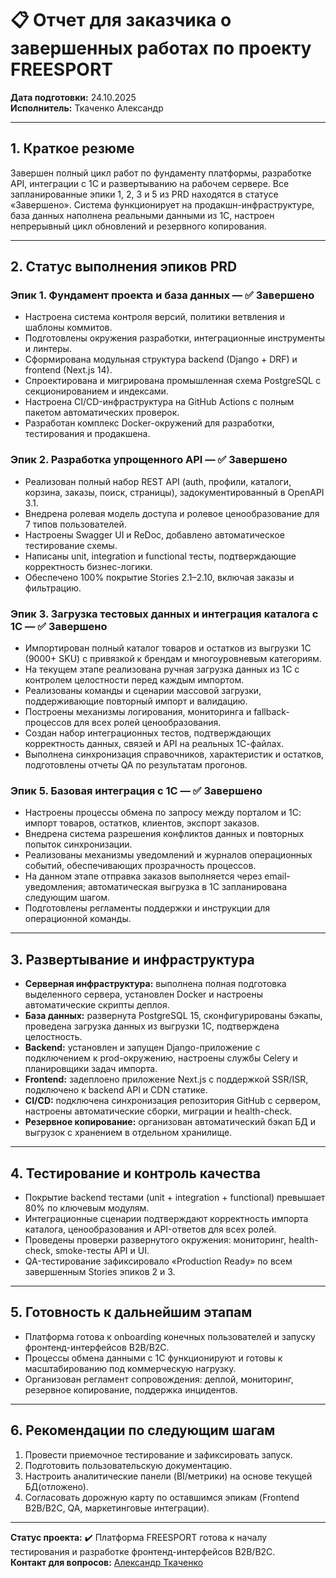 # 📋 Отчет для заказчика о завершенных работах по проекту FREESPORT

**Дата подготовки:** 24.10.2025  \
**Исполнитель:** Ткаченко Александр

---

## 1. Краткое резюме

Завершен полный цикл работ по фундаменту платформы, разработке API, интеграции с 1С и развертыванию на рабочем сервере. Все запланированные эпики 1, 2, 3 и 5 из PRD находятся в статусе «Завершено». Система функционирует на продакшн-инфраструктуре, база данных наполнена реальными данными из 1С, настроен непрерывный цикл обновлений и резервного копирования.

---

## 2. Статус выполнения эпиков PRD

### Эпик 1. Фундамент проекта и база данных — ✅ Завершено

- Настроена система контроля версий, политики ветвления и шаблоны коммитов.
- Подготовлены окружения разработки, интеграционные инструменты и линтеры.
- Сформирована модульная структура backend (Django + DRF) и frontend (Next.js 14).
- Спроектирована и мигрирована промышленная схема PostgreSQL с секционированием и индексами.
- Настроена CI/CD-инфраструктура на GitHub Actions с полным пакетом автоматических проверок.
- Разработан комплекс Docker-окружений для разработки, тестирования и продакшена.

### Эпик 2. Разработка упрощенного API — ✅ Завершено

- Реализован полный набор REST API (auth, профили, каталоги, корзина, заказы, поиск, страницы), задокументированный в OpenAPI 3.1.
- Внедрена ролевая модель доступа и ролевое ценообразование для 7 типов пользователей.
- Настроены Swagger UI и ReDoc, добавлено автоматическое тестирование схемы.
- Написаны unit, integration и functional тесты, подтверждающие корректность бизнес-логики.
- Обеспечено 100% покрытие Stories 2.1–2.10, включая заказы и фильтрацию.

### Эпик 3. Загрузка тестовых данных и интеграция каталога с 1С — ✅ Завершено

- Импортирован полный каталог товаров и остатков из выгрузки 1С (9000+ SKU) с привязкой к брендам и многоуровневым категориям.
- На текущем этапе реализована ручная загрузка данных из 1С с контролем целостности перед каждым импортом.
- Реализованы команды и сценарии массовой загрузки, поддерживающие повторный импорт и валидацию.
- Построены механизмы логирования, мониторинга и fallback-процессов для всех ролей ценообразования.
- Создан набор интеграционных тестов, подтверждающих корректность данных, связей и API на реальных 1С-файлах.
- Выполнена синхронизация справочников, характеристик и остатков, подготовлены отчеты QA по результатам прогонов.

### Эпик 5. Базовая интеграция с 1С — ✅ Завершено

- Настроены процессы обмена по запросу между порталом и 1С: импорт товаров, остатков, клиентов, экспорт заказов.
- Внедрена система разрешения конфликтов данных и повторных попыток синхронизации.
- Реализованы механизмы уведомлений и журналов операционных событий, обеспечивающих прозрачность процессов.
- На данном этапе отправка заказов выполняется через email-уведомления; автоматическая выгрузка в 1С запланирована следующим шагом.
- Подготовлены регламенты поддержки и инструкции для операционной команды.

---

## 3. Развертывание и инфраструктура

- **Серверная инфраструктура:** выполнена полная подготовка выделенного сервера, установлен Docker и настроены автоматические скрипты деплоя.
- **База данных:** развернута PostgreSQL 15, сконфигурированы бэкапы, проведена загрузка данных из выгрузки 1С, подтверждена целостность.
- **Backend:** установлен и запущен Django-приложение с подключением к prod-окружению, настроены службы Celery и планировщики задач импорта.
- **Frontend:** задеплоено приложение Next.js с поддержкой SSR/ISR, подключено к backend API и CDN статике.
- **CI/CD:** подключена синхронизация репозитория GitHub с сервером, настроены автоматические сборки, миграции и health-check.
- **Резервное копирование:** организован автоматический бэкап БД и выгрузок с хранением в отдельном хранилище.

---

## 4. Тестирование и контроль качества

- Покрытие backend тестами (unit + integration + functional) превышает 80% по ключевым модулям.
- Интеграционные сценарии подтверждают корректность импорта каталога, ценообразования и API-ответов для всех ролей.
- Проведены проверки развернутого окружения: мониторинг, health-check, smoke-тесты API и UI.
- QA-тестирование зафиксировало «Production Ready» по всем завершенным Stories эпиков 2 и 3.

---

## 5. Готовность к дальнейшим этапам

- Платформа готова к onboarding конечных пользователей и запуску фронтенд-интерфейсов B2B/B2C.
- Процессы обмена данными с 1С функционируют и готовы к масштабированию под коммерческую нагрузку.
- Организован регламент сопровождения: деплой, мониторинг, резервное копирование, поддержка инцидентов.

---

## 6. Рекомендации по следующим шагам

1. Провести приемочное тестирование и зафиксировать запуск.
2. Подготовить пользовательскую документацию.
3. Настроить аналитические панели (BI/метрики) на основе текущей БД(отложено).
4. Согласовать дорожную карту по оставшимся эпикам (Frontend B2B/B2C, QA, маркетинговые интеграции).

---

**Статус проекта:** ✔️ Платформа FREESPORT готова к началу тестирования и разработке фронтенд-интерфейсов B2B/B2C.  \
**Контакт для вопросов:** [Александр Ткаченко](mailto:alex.mobicraft@gmail.com)
